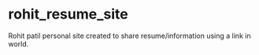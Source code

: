 # rohit_resume_site
Rohit patil personal site created to share resume/information using a link in world.
